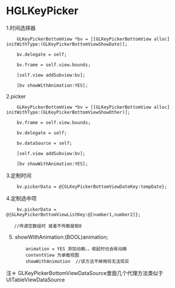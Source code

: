 # HGLKeyPicker

1.时间选择器

        GLKeyPickerBottomView *bv = [[GLKeyPickerBottomView alloc] initWithType:(GLKeyPickerBottomViewShowDate)];
        
        bv.delegate = self;
        
        bv.frame = self.view.bounds;
        
        [self.view addSubview:bv];
        
        [bv showWithAnimation:YES];
        
2.picker

        GLKeyPickerBottomView *bv = [[GLKeyPickerBottomView alloc] initWithType:(GLKeyPickerBottomViewShowOther)];
        
        bv.frame = self.view.bounds;
        
        bv.delegate = self;
        
        bv.dataSource = self;
        
        [self.view addSubview:bv];
        
        [bv showWithAnimation:YES];
        
3.定制时间      

        bv.pickerData = @{GLKeyPickerBottomViewDateKey:tempDate};


4.定制选中项    

        bv.pickerData = @{GLKeyPickerBottomViewListKey:@[number1,number2]}; 

       //传递空数组时 或者不传都是取0

5. showWithAnimation:(BOOL)animation;


           animation = YES 添加动画，，收起时也会有动画
           contentView 为承载视图
           showWithAnimation  //该方法不掉用将无法现实
  
  
注＊ GLKeyPickerBottomViewDataSource里面几个代理方法类似于 UITableViewDataSource
